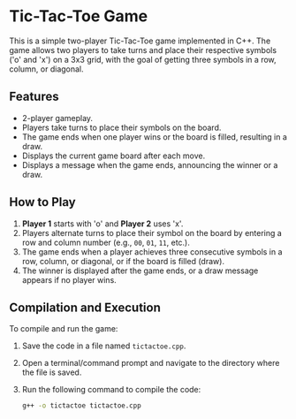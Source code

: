 # Tic-Tac-Toe Game

This is a simple two-player Tic-Tac-Toe game implemented in C++. The game allows two players to take turns and place their respective symbols ('o' and 'x') on a 3x3 grid, with the goal of getting three symbols in a row, column, or diagonal.

## Features

- 2-player gameplay.
- Players take turns to place their symbols on the board.
- The game ends when one player wins or the board is filled, resulting in a draw.
- Displays the current game board after each move.
- Displays a message when the game ends, announcing the winner or a draw.

## How to Play

1. **Player 1** starts with 'o' and **Player 2** uses 'x'.
2. Players alternate turns to place their symbol on the board by entering a row and column number (e.g., `00`, `01`, `11`, etc.).
3. The game ends when a player achieves three consecutive symbols in a row, column, or diagonal, or if the board is filled (draw).
4. The winner is displayed after the game ends, or a draw message appears if no player wins.

## Compilation and Execution

To compile and run the game:

1. Save the code in a file named `tictactoe.cpp`.
2. Open a terminal/command prompt and navigate to the directory where the file is saved.
3. Run the following command to compile the code:

   ```bash
   g++ -o tictactoe tictactoe.cpp

